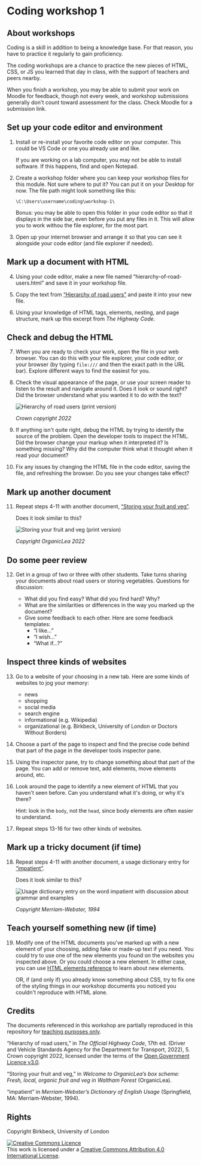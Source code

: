 # Coding workshop 1

## About workshops

Coding is a skill in addition to being a knowledge base. For that reason, you have to practice it regularly to gain proficiency.

The coding workshops are a chance to practice the new pieces of HTML, CSS, or JS you learned that day in class, with the support of teachers and peers nearby.

When you finish a workshop, you may be able to submit your work on Moodle for feedback, though not every week, and workshop submissions generally don't count toward assessment for the class. Check Moodle for a submission link.

## Set up your code editor and environment

1. Install or re-install your favorite code editor on your computer. This could be VS Code or one you already use and like.

    If you are working on a lab computer, you may not be able to install software. If this happens, find and open Notepad.

2. Create a workshop folder where you can keep your workshop files for this module. Not sure where to put it? You can put it on your Desktop for now. The file path might look something like this:

    `\C:\Users\username\coding\workshop-1\`

    Bonus: you may be able to open this folder in your code editor so that it displays in the side bar, even before you put any files in it. This will allow you to work withou the file explorer, for the most part.

3. Open up your internet browser and arrange it so that you can see it alongside your code editor (and file explorer if needed).

## Mark up a document with HTML

4. Using your code editor, make a new file named “hierarchy-of-road-users.html” and save it in your workshop file.

5. Copy the text from [“Hierarchy of road users”](documents/hierarchy-of-road-users.txt) and paste it into your new file.

6. Using your knowledge of HTML tags, elements, nesting, and page structure, mark up this excerpt from *The Highway Code*.

## Check and debug the HTML

7. When you are ready to check your work, open the file in your web browser. You can do this with your file explorer, your code editor, or your browser (by typing `file:///` and then the exact path in the URL bar). Explore different ways to find the easiest for you.

8. Check the visual appearance of the page, or use your screen reader to listen to the result and navigate around it. Does it look or sound right? Did the browser understand what you wanted it to do with the text?

    ![Hierarchy of road users (print version)](media/hierarchy-of-road-users.jpg)

    *Crown copyright 2022*

9. If anything isn't quite right, debug the HTML by trying to identify the source of the problem. Open the developer tools to inspect the HTML. Did the browser change your markup when it interpreted it? Is something missing? Why did the computer think what it thought when it read your document?

10. Fix any issues by changing the HTML file in the code editor, saving the file, and refreshing the browser. Do you see your changes take effect?

## Mark up another document
11. Repeat steps 4-11 with another document, [“Storing your fruit and veg”](documents/storing-your-fruit-and-veg.txt).

    Does it look similar to this?

    ![Storing your fruit and veg (print version)](media/storing-your-fruit-and-veg.jpg)

    *Copyright OrganicLea 2022*

## Do some peer review
12. Get in a group of two or three with other students. Take turns sharing your documents about road users or storing vegetables. Questions for discussion:

    - What did you find easy? What did you find hard? Why?
    - What are the similarities or differences in the way you marked up the document?
    - Give some feedback to each other. Here are some feedback templates:
        - “I like...”
        - “I wish...”
        - “What if...?”

## Inspect three kinds of websites
13. Go to a website of your choosing in a new tab. Here are some kinds of websites to jog your memory:

    - news
    - shopping
    - social media
    - search engine
    - informational (e.g. Wikipedia)
    - organizational (e.g. Birkbeck, University of London or Doctors Without Borders)

14. Choose a part of the page to inspect and find the precise code behind that part of the page in the developer tools inspector pane.

15. Using the inspector pane, try to change something about that part of the page. You can add or remove text, add elements, move elements around, etc.

16. Look around the page to identify a new element of HTML that you haven't seen before. Can you understand what it's doing, or why it's there?

    Hint: look in the `body`, not the `head`, since body elements are often easier to understand.

17. Repeat steps 13-16 for two other kinds of websites.

## Mark up a tricky document (if time)
18. Repeat steps 4-11 with another document, a usage dictionary entry for [“impatient”](documents/impatient.txt).

    Does it look similar to this?

    ![Usage dictionary entry on the word impatient with discussion about grammar and examples](media/impatient.jpg)

    *Copyright Merriam-Webster, 1994*

## Teach yourself something new (if time)
19. Modify one of the HTML documents you've marked up with a new element of your choosing, adding fake or made-up text if you need. You could try to use one of the new elements you found on the websites you inspected above. Or you could choose a new element. In either case, you can use [HTML elements reference](https://developer.mozilla.org/en-US/docs/Web/HTML/Element) to learn about new elements.

    OR, if (and only if) you already know something about CSS, try to fix one of the styling things in our workshop documents you noticed you couldn't reproduce with HTML alone.

## Credits

The documents referenced in this workshop are partially reproduced in this repository for [teaching purposes only](https://www.gov.uk/guidance/exceptions-to-copyright).

“Hierarchy of road users,” in *The Official Highway Code*, 17th ed. (Driver and Vehicle Standards Agency for the Department for Transport, 2022), 5. Crown copyright 2022, licensed under the terms of the [Open Government Licence v3.0](https://www.nationalarchives.gov.uk/doc/open-government-licence/version/3/).

“Storing your fruit and veg,” in *Welcome to OrganicLea’s box scheme: Fresh, local, organic fruit and veg in Waltham Forest* (OrganicLea).

“impatient” in *Merriam-Webster’s Dictionary of English Usage* (Springfield, MA: Merriam-Webster, 1994).

## Rights
Copyright Birkbeck, University of London

<a rel="license" href="http://creativecommons.org/licenses/by/4.0/"><img alt="Creative Commons Licence" src="https://i.creativecommons.org/l/by/4.0/88x31.png" /></a><br />This work is licensed under a <a rel="license" href="http://creativecommons.org/licenses/by/4.0/">Creative Commons Attribution 4.0 International License</a>.
